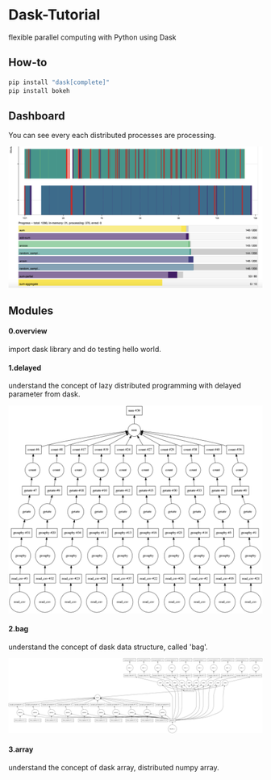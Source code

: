 # Dask-Tutorial
flexible parallel computing with Python using Dask

## How-to

```bash
pip install "dask[complete]"
pip install bokeh
```

## Dashboard

You can see every each distributed processes are processing.

![alt text](dashboard.png)

## Modules

#### 0.overview

import dask library and do testing hello world.

#### 1.delayed

understand the concept of lazy distributed programming with delayed parameter from dask.

![alt text](1.delayed/1.delayed.png)

#### 2.bag

understand the concept of dask data structure, called 'bag'.

![alt text](2.bag/2.bag.png)

#### 3.array

understand the concept of dask array, distributed numpy array.
